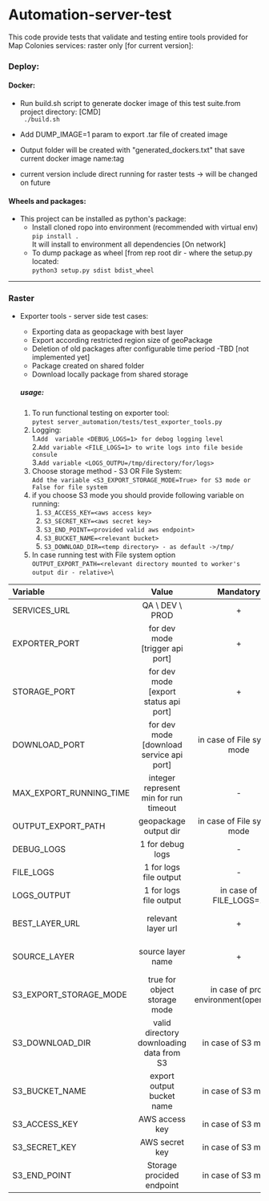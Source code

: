 # Automation-server-test

This code provide tests that validate and testing entire tools provided for Map Colonies services: raster only [for current version]:

### Deploy:
#### Docker:
- Run build.sh script to generate docker image of this test suite.from project directory: [CMD]\
`` ./build.sh``
- Add DUMP_IMAGE=1 param to export .tar file of created image
- Output folder will be created with "generated_dockers.txt" that save current docker image name:tag

- current version include direct running for raster tests -> will be changed on future

#### Wheels and packages:
- This project can be installed as python's package:
    - Install cloned ropo into environment (recommended with virtual env)\
    ``pip install .``\
    It will install to environment all dependencies [On network]
    - To dump package as wheel [from rep root dir - where the setup.py located:\
    ``python3 setup.py sdist bdist_wheel``
*** 
### Raster
 - Exporter tools - server side test cases:
   - Exporting data as geopackage with best layer
   - Export according restricted region size of geoPackage
   - Deletion of old packages after configurable time period -TBD [not implemented yet]
   - Package created on shared folder
   - Download locally package from shared storage
   
   ##### usage:
   1. To run functional testing on exporter tool:\
   ``pytest server_automation/tests/test_exporter_tools.py``
   2. Logging:\
        1.``Add  variable <DEBUG_LOGS=1> for debog logging level``\
        2.``Add variable <FILE_LOGS=1> to write logs into file beside consule``\
        3.``Add variable <LOGS_OUTPU=/tmp/directory/for/logs>``
   3. Choose storage method - S3 OR File System:\
   ``Add the variable <S3_EXPORT_STORAGE_MODE=True> for S3 mode or False for file system``
   4. if you choose S3 mode you should provide following variable on running:
        1. ``S3_ACCESS_KEY=<aws access key>``
        2. ``S3_SECRET_KEY=<aws secret key>`` 
        3. ``S3_END_POINT=<provided valid aws endpoint>``
        4. ``S3_BUCKET_NAME=<relevant bucket>``
        5. ``S3_DOWNLOAD_DIR=<temp directory> - as default ->/tmp/``
   5. In case running test with File system option\
   ``OUTPUT_EXPORT_PATH=<relevant directory mounted to worker's output dir - relative>``\
 
|  Variable   | Value       | Mandatory   |   Default   |
| :----------- | :-----------: | :-----------: | :-----------: |
| SERVICES_URL | QA \ DEV \ PROD | + | QA | 
| EXPORTER_PORT   | for dev mode [trigger api port]        | + | 8081 | 
| STORAGE_PORT   | for dev mode [export status api port]        | + | 8080 | 
| DOWNLOAD_PORT   | for dev mode [download service api port]        | in case of File system mode | 8082 | 
| MAX_EXPORT_RUNNING_TIME   | integer represent min for run timeout        | - | 5 | 
| OUTPUT_EXPORT_PATH   | geopackage output dir | in case of File system mode | /opt/output | 
| DEBUG_LOGS | 1 for debug logs | - | None | 
| FILE_LOGS | 1 for logs file output | - | None | 
| LOGS_OUTPUT | 1 for logs file output | in case of FILE_LOGS=1 | /tmp/mc_logs |
| BEST_LAYER_URL   | relevant layer url | + | provided on exported chart | 
| SOURCE_LAYER | source layer name | + | provided on exported chart |
| S3_EXPORT_STORAGE_MODE   | true for object storage mode | in case of prod environment(openshift) | False | 
| S3_DOWNLOAD_DIR | valid directory downloading data from S3 | in case of S3 mode | /tmp | 
| S3_BUCKET_NAME | export output bucket name | in case of S3 mode | provided from secret | 
| S3_ACCESS_KEY | AWS access key | in case of S3 mode | provided from secret |
| S3_SECRET_KEY | AWS secret key | in case of S3 mode | provided from secret | 
| S3_END_POINT | Storage procided endpoint | in case of S3 mode | provided from secret | 

